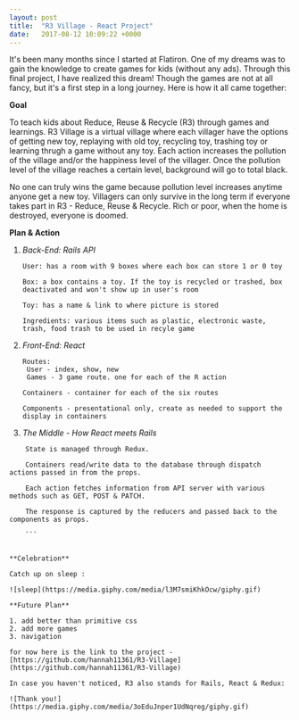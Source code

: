 ```yaml
---
layout: post
title:  "R3 Village - React Project"
date:   2017-08-12 10:09:22 +0000
---
```



It's been many months since I started at Flatiron.  One of my dreams was to gain the knowledge to create games for kids (without any ads). Through this final project, I have realized this dream! Though the games are not at all fancy, but it's a first step in a long journey.  Here is how it all came together:

**Goal**

To teach kids about Reduce, Reuse & Recycle (R3) through games and learnings.  R3 Village is a virtual village where each villager have the options of getting new toy, replaying with old toy, recycling toy, trashing toy or learning thrugh a game without any toy.   Each action increases the pollution of the village and/or the happiness level of the villager.  Once the pollution level of the village reaches a certain level, background will go to total black.

No one can truly wins the game because pollution level increases anytime anyone get a new toy. Villagers can only survive in the long term if everyone takes part in R3 - Reduce, Reuse & Recycle. Rich or poor, when the home is destroyed, everyone is doomed.

**Plan & Action**

1. *Back-End: Rails API*

    ```
    User: has a room with 9 boxes where each box can store 1 or 0 toy
    
    Box: a box contains a toy. If the toy is recycled or trashed, box deactivated and won't show up in user's room
    
    Toy: has a name & link to where picture is stored
    
    Ingredients: various items such as plastic, electronic waste, trash, food trash to be used in recyle game
    ```
		
2. *Front-End: React*

	```
    Routes: 
	 User - index, show, new
	 Games - 3 game route. one for each of the R action

    Containers - container for each of the six routes

    Components - presentational only, create as needed to support the display in containers
	```	 

3. *The Middle - How React meets Rails*
     
```
    State is managed through Redux.
		 
    Containers read/write data to the database through dispatch actions passed in from the props.
    
    Each action fetches information from API server with various methods such as GET, POST & PATCH.  
    
    The response is captured by the reducers and passed back to the components as props.
    
    ```
    
		 
**Celebration**

Catch up on sleep : 

![sleep](https://media.giphy.com/media/l3M7smiKhkOcw/giphy.gif)

**Future Plan**

1. add better than primitive css
2. add more games
3. navigation

for now here is the link to the project - [https://github.com/hannah11361/R3-Village](https://github.com/hannah11361/R3-Village)

In case you haven't noticed, R3 also stands for Rails, React & Redux:

![Thank you!](https://media.giphy.com/media/3oEduJnper1UdNqreg/giphy.gif)
     


    

		
